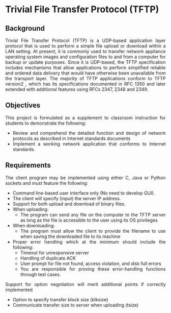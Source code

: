 <div style="text-align: justify">

# Trivial File Transfer Protocol (TFTP)
## Background
Trivial File Transfer Protocol (TFTP) is a UDP-based application layer protocol that is used to perform a simple file upload or download within a LAN setting. At present, it is commonly used to transfer network appliance operating system images and configuration files to and from a computer for backup or update purposes. Since it is UDP-based, the TFTP specification includes mechanisms that allow applications to perform simplified reliable and ordered data delivery that would have otherwise been unavailable from the transport layer. The majority of TFTP applications conform to TFTP version2 , which has its specifications documented in RFC 1350 and later extended with additional features using RFCs 2347, 2348 and 2349.

## Objectives
This project is formulated as a supplement to classroom instruction for students to demonstrate the following:
- Review and comprehend the detailed function and design of network protocols as described in Internet standards documents
- Implement a working network application that conforms to Internet standards.

## Requirements

The client program may be implemented using either C, Java or Python sockets and must feature the following:

- Command line-based user interface only (No need to develop GUI).
- The client will specify (input) the server IP address.
- Support for both upload and download of binary files.
- When uploading:
    - The program can send any file on the computer to the TFTP server as long as the file is accessible to the user using its OS privileges
- When downloading:
    - The program must allow the client to provide the filename to use when saving the downloaded file to its machine
- Proper error handling which at the minimum should include the following:
    - Timeout for unresponsive server
    - Handling of duplicate ACK
    - User prompt for file not found, access violation, and disk full errors
    - You are responsible for proving these error-handling functions through test cases.

Support for option negotiation will merit additional points if correctly implemented

- Option to specify transfer block size (blksize)
- Communicate transfer size to server when uploading (tsize)
</div>